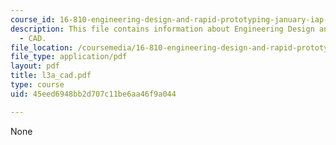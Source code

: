 ```yaml
---
course_id: 16-810-engineering-design-and-rapid-prototyping-january-iap-2007
description: This file contains information about Engineering Design and Rapid Prototyping
  - CAD.
file_location: /coursemedia/16-810-engineering-design-and-rapid-prototyping-january-iap-2007/45eed6948bb2d707c11be6aa46f9a044_l3a_cad.pdf
file_type: application/pdf
layout: pdf
title: l3a_cad.pdf
type: course
uid: 45eed6948bb2d707c11be6aa46f9a044

---
```

None